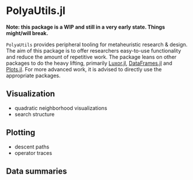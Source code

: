 # PolyaUtils.jl

**Note: this package is a WIP and still in a very early state. Things might/will break.** 

`PolyaUtils` provides peripheral tooling for metaheuristic research & design. The aim of this package is to offer researchers easy-to-use functionality and reduce the amount of repetitive work. The package leans on other packages to do the heavy lifting, primarily [Luxor.jl](https://github.com/JuliaGraphics/Luxor.jl), [DataFrames.jl](https://github.com/JuliaData/DataFrames.jl) and [Plots.jl](https://github.com/JuliaPlots/Plots.jl). For more advanced work, it is advised to directly use the appropriate packages.


## Visualization
- quadratic neighborhood visualizations
- search structure


## Plotting
- descent paths
- operator traces

## Data summaries
